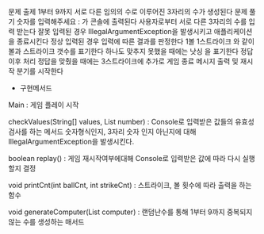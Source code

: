 문제 출제
1부터 9까지 서로 다른 임의의 수로 이루어진 3자리의 수가 생성된다
문제 풀기
숫자를 입력해주세요 :  가 콘솔에 출력된다
사용자로부터 서로 다른 3자리의 수를 입력 받는다
잘못 입력된 경우 IllegalArgumentException을 발생시키고 애플리케이션을 종료시킨다
정상 입력된 경우 입력에 따른 결과를 판정한다
1볼 1스트라이크 와 같이 볼과 스트라이크 갯수를 표기한다
하나도 맞추지 못했을 때에는 낫싱 을 표기한다
정답 이후 처리
정답을 맞췄을 때에는 3스트라이크에 추가로 게임 종료 메시지 출력 및 재시작 분기를 시작한다

* 구현메서드

Main : 게임 플레이 시작

checkValues(String[] values, List<Integer> number)
: Console로 입력받은 값들의 유효성검사를 하는 메서드
숫자형식인지, 3자리 숫자 인지 아닌지에 대해 IllegalArgumentException을 발생시킨다.

boolean replay()
: 게임 재시작여부에대해 Console로 입력받은 값에 따라 다시 실행할지 결정

void printCnt(int ballCnt, int strikeCnt)
: 스트라이크, 볼 횟수에 따라 출력을 하는 함수

void generateComputer(List<Integer> computer)
: 랜덤난수를 통해 1부터 9까지 중복되지않는 수를 생성하는 매서드
